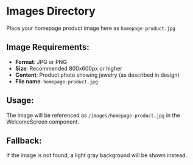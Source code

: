 # Images Directory

Place your homepage product image here as `homepage-product.jpg`

## Image Requirements:
- **Format**: JPG or PNG
- **Size**: Recommended 800x600px or higher
- **Content**: Product photo showing jewelry (as described in design)
- **File name**: `homepage-product.jpg`

## Usage:
The image will be referenced as `/images/homepage-product.jpg` in the WelcomeScreen component.

## Fallback:
If the image is not found, a light gray background will be shown instead.
